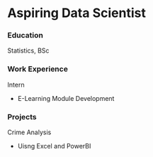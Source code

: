 # Aspiring Data Scientist

### Education
Statistics, BSc

### Work Experience
Intern
- E-Learning Module Development

### Projects
Crime Analysis
- Uisng Excel and PowerBI
